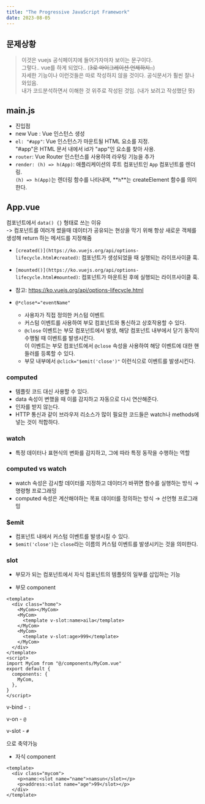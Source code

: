 ```yaml
---
title: "The Progressive JavaScript Framework"
date: 2023-08-05
---
```


## 문제상황

> 이것은 vuejs 공식페이지에 들어가자마자 보이는 문구이다.  
> 그렇다.. vue를 하게 되었다.. (~~3로 마이그레이션 언제하지..~~)  
> 자세한 기능이나 이런것들은 따로 작성하지 않을 것이다. 공식문서가 훨씬 잘나와있음.  
> 내가 코드분석하면서 이해한 것 위주로 작성된 것임. (내가 보려고 작성했단 뜻)

## main.js

- 진입점
- new Vue : Vue 인스턴스 생성
- `el: "#app"`: Vue 인스턴스가 마운트될 HTML 요소를 지정.  
  "#app"은 HTML 문서 내에서 id가 "app"인 요소를 찾아 사용.
- `router`: Vue Router 인스턴스를 사용하여 라우팅 기능을 추가
- `render: (h) => h(App)`: 애플리케이션의 루트 컴포넌트인 `App` 컴포넌트를 렌더링.  
  `(h) => h(App)`는 렌더링 함수를 나타내며, **`h`**는 createElement 함수를 의미한다.

## App.vue

컴포넌트에서 `data() {}` 형태로 쓰는 이유  
-> 컴포넌트를 여러개 썼을때 데이터가 공유되는 현상을 막기 위해 항상 새로운 객체를 생성해 return 하는 메서드를 지정해줌

- `[created()](https://ko.vuejs.org/api/options-lifecycle.html#created)`: 컴포넌트가 생성되었을 때 실행되는 라이프사이클 훅.
- `[mounted()](https://ko.vuejs.org/api/options-lifecycle.html#mounted)`: 컴포넌트가 마운트된 후에 실행되는 라이프사이클 훅.
- 참고: https://ko.vuejs.org/api/options-lifecycle.html

- `@*close*="eventName"`
  - 사용자가 직접 정의한 커스텀 이벤트
  - 커스텀 이벤트를 사용하여 부모 컴포넌트와 통신하고 상호작용할 수 있다.
  - `@close` 이벤트는 부모 컴포넌트에서 발생, 해당 컴포넌트 내부에서 닫기 동작이 수행될 때 이벤트를 발생시킨다.  
    이 이벤트는 부모 컴포넌트에서 `@close` 속성을 사용하여 해당 이벤트에 대한 핸들러를 등록할 수 있다.
  - 부모 내부에서 `@click="$emit('close')"` 이런식으로 이벤트를 발생시킨다.

### computed

- 템플릿 코드 대신 사용할 수 있다.
- data 속성이 변했을 때 이를 감지하고 자동으로 다시 연산해준다.
- 인자를 받지 않는다.
- HTTP 통신과 같이 브라우저 리소스가 많이 필요한 코드들은 watch나 methods에 넣는 것이 적합하다.

### watch

- 특정 데이터나 표현식의 변화를 감지하고, 그에 따라 특정 동작을 수행하는 역할

### computed vs watch

- watch 속성은 감시할 데이터를 지정하고 데이터가 바뀌면 함수를 실행하는 방식 → 명령형 프로그래밍
- computed 속성은 계산해야하는 목표 데이터를 정의하는 방식 → 선언형 프로그래밍

### $emit

- 컴포넌트 내에서 커스텀 이벤트를 발생시킬 수 있다.
- `$emit('close')`는 `close`라는 이름의 커스텀 이벤트를 발생시키는 것을 의미한다.

### slot

- 부모가 되는 컴포넌트에서 자식 컴포넌트의 템플릿의 일부를 삽입하는 기능

- 부모 component

```vue
<template>
  <div class="home">
    <MyCom></MyCom>
    <MyCom>
      <template v-slot:name>aila</template>
    </MyCom>
    <MyCom>
      <template v-slot:age>999</template>
    </MyCom>
  </div>
</template>
<script>
import MyCom from "@/components/MyCom.vue"
export default {
  components: {
    MyCom,
  },
}
</script>
```

v-bind - `:`

v-on - `@`

v-slot - `#`

으로 축약가능

- 자식 component

```vue
<template>
  <div class="mycom">
    <p>name:<slot name="name">namsun</slot></p>
    <p>address:<slot name="age">99</slot></p>
  </div>
</template>
```
